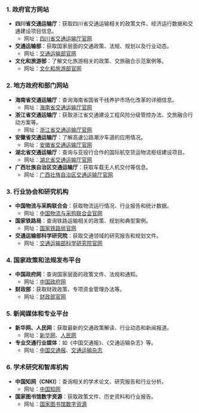### 1. **政府官方网站**

- **四川省交通运输厅**：获取四川省交通运输相关的政策文件、经济运行数据和交通建设项目信息。
  - 网址：[四川省交通运输厅官网](http://jtt.sc.gov.cn/)
- **交通运输部**：获取国家层面的交通政策、法规、规划以及行业动态。
  - 网址：[交通运输部官网](http://www.mot.gov.cn/)
- **文化和旅游部**：了解文化旅游相关的政策、交旅融合示范案例等。
  - 网址：[文化和旅游部官网](https://www.mct.gov.cn/)

### 2. **地方政府和部门网站**

- **海南省交通运输厅**：查询海南省国省干线养护市场化改革的详细信息。
  - 网址：[海南省交通运输厅官网](http://jtys.hainan.gov.cn/)
- **浙江省交通运输厅**：获取浙江省交通建设工程风险分级管控办法、交旅融合行动方案等。
  - 网址：[浙江省交通运输厅官网](http://jtyst.zj.gov.cn/)
- **安徽省交通运输厅**：了解高速公路潮汐车道的应用情况。
  - 网址：[安徽省交通运输厅官网](http://jtys.ah.gov.cn/)
- **湖北省交通运输厅**：查询与亚投行合作的国际航空货运物流枢纽建设项目。
  - 网址：[湖北省交通运输厅官网](http://jtt.hubei.gov.cn/)
- **广西壮族自治区交通运输厅**：获取车载无人机交付等信息。
  - 网址：[广西壮族自治区交通运输厅官网](http://jtt.gxzf.gov.cn/)

### 3. **行业协会和研究机构**

- **中国物流与采购联合会**：获取物流运行情况、行业报告和统计数据。
  - 网址：[中国物流与采购联合会官网](http://www.chinawuliu.com.cn/)
- **国家铁路局**：查询铁路运输相关的政策、规划和典型案例。
  - 网址：[国家铁路局官网](http://www.nra.gov.cn/)
- **交通运输部科学研究院**：获取交通领域的研究报告和规划文件。
  - 网址：[交通运输部科学研究院官网](http://www.catsic.com.cn/)

### 4. **国家政策和法规发布平台**

- **中国政府网**：查询国家层面的政策文件、法规和通知。
  - 网址：[中国政府网](http://www.gov.cn/)
- **财政部**：获取财政政策、专项资金管理办法等。
  - 网址：[财政部官网](http://www.mof.gov.cn/)

### 5. **新闻媒体和专业平台**

- **新华网、人民网**：获取最新的交通政策解读、行业动态和新闻报道。
  - 网址：[新华网](http://www.xinhuanet.com/)、[人民网](http://www.people.com.cn/)
- **专业交通行业媒体**：如《中国交通报》、《交通运输杂志》等。
  - 网址：[中国交通报](http://www.chinatcb.com/)、[交通运输杂志](http://www.jtyszz.com.cn/)

### 6. **学术研究和智库机构**

- **中国知网（CNKI）**：查询相关的学术论文、研究报告和行业分析。
  - 网址：[中国知网](http://www.cnki.net/)
- **国家图书馆数字资源**：获取政策文件、历史资料和行业报告。
  - 网址：[国家图书馆数字资源](http://www.nlc.cn/)
